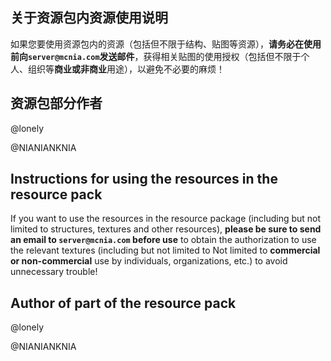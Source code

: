 ## 关于资源包内资源使用说明

如果您要使用资源包内的资源（包括但不限于结构、贴图等资源），**请务必在使用前向`server@mcnia.com`发送邮件**，获得相关贴图的使用授权（包括但不限于个人、组织等**商业或非商业**用途），以避免不必要的麻烦！

## 资源包部分作者

@lonely

@NIANIANKNIA

## Instructions for using the resources in the resource pack

If you want to use the resources in the resource package (including but not limited to structures, textures and other resources), **please be sure to send an email to `server@mcnia.com` before use** to obtain the authorization to use the relevant textures (including but not limited to Not limited to **commercial or non-commercial** use by individuals, organizations, etc.) to avoid unnecessary trouble!

## Author of part of the resource pack

@lonely

@NIANIANKNIA

